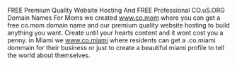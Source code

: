 
<!---
FREEHostingFREEDomainNames/FREEHostingFREEDomainNames is a ✨ special ✨ repository because its `README.md` (this file) appears on your GitHub profile.
You can click the Preview link to take a look at your changes.
--->
FREE Premium Quality Website Hosting And FREE Professional CO.uS.ORG Domain Names
For Moms we created www.co.mom where you can get a free co.mom domain name and our premium quality website hosting to build anything you want. Create until your hearts content and it wont cost you a penny.
in Miami we www.co.miami where residents can get a .co.miami dommain for their business or just to create a beautiful miami profile to tell the world about themselves.
